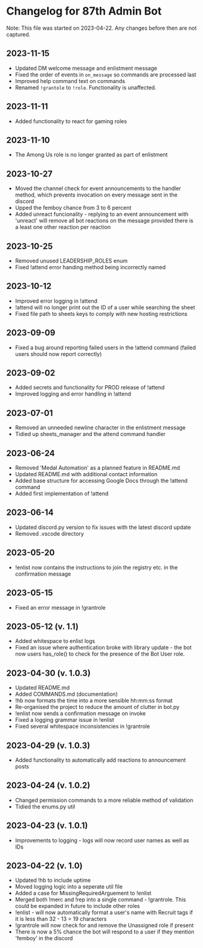 # Changelog for 87th Admin Bot
Note: This file was started on 2023-04-22. Any changes before then are not captured.

## 2023-11-15
- Updated DM welcome message and enlistment message 
- Fixed the order of events in `on_message` so commands are processed last
- Improved help command text on commands
- Renamed `!grantole` to `!role`. Functionality is unaffected.

## 2023-11-11
- Added functionality to react for gaming roles

## 2023-11-10
- The Among Us role is no longer granted as part of enlistment

## 2023-10-27
- Moved the channel check for event announcements to the handler method, which prevents invocation on every message sent in the discord
- Upped the femboy chance from 3 to 6 percent
- Added unreact funcionality - replying to an event announcement with 'unreact' will remove all bot reactions on the message provided there is a least one other reaction per reaction

## 2023-10-25
- Removed unused LEADERSHIP_ROLES enum
- Fixed !attend error handing method being incorrectly named

## 2023-10-12
- Improved error logging in !attend
- !attend will no longer print out the ID of a user while searching the sheet
- Fixed file path to sheets keys to comply with new hosting restrictions

## 2023-09-09
- Fixed a bug around reporting failed users in the !attend command (failed users should now report correctly)

## 2023-09-02
- Added secrets and functionality for PROD release of !attend
- Improved logging and error handling in !attend

## 2023-07-01
- Removed an unneeded newline character in the enlistment message
- Tidied up sheets_manager and the attend command handler

## 2023-06-24
- Removed 'Medal Automation' as a planned feature in README.md
- Updated README.md with additional contact information
- Added base structure for accessing Google Docs through the !attend command
- Added first implementation of !attend

## 2023-06-14
- Updated discord.py version to fix issues with the latest discord update
- Removed .vscode directory

## 2023-05-20
- !enlist now contains the instructions to join the registry etc. in the confirmation message

## 2023-05-15
- Fixed an error message in !grantrole

## 2023-05-12 (v. 1.1)
- Added whitespace to enlist logs
- Fixed an issue where authentication broke with library update - the bot now users has_role() to check for the presence of the Bot User role.

## 2023-04-30 (v. 1.0.3)
- Updated README.md
- Added COMMANDS.md (documentation)
- !hb now formats the time into a more sensible hh:mm:ss format
- Re-organised the project to reduce the amount of clutter in bot.py
- !enlist now sends a confirmation message on invoke
- Fixed a logging grammar issue in !enlist
- Fixed several whitespace inconsistencies in !grantrole

## 2023-04-29 (v. 1.0.3)
- Added functionality to automatically add reactions to announcement posts

## 2023-04-24 (v. 1.0.2)
- Changed permission commands to a more reliable method of validation
- Tidied the enums.py util

## 2023-04-23 (v. 1.0.1)
- Improvements to logging - logs will now record user names as well as IDs

## 2023-04-22 (v. 1.0)
- Updated !hb to include uptime
- Moved logging logic into a seperate util file
- Added a case for MissingRequiredArguement to !enlist
- Merged both !merc and !rep into a single command - !grantrole. This could be expanded in future to include other roles
- !enlist - will now automatically format a user's name with Recruit tags if it is less than 32 - 13 = 19 characters
- !grantrole will now check for and remove the Unassigned role if present
- There is now a 5% chance the bot will respond to a user if they mention 'femboy' in the discord